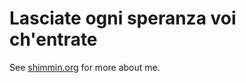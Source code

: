 # Lasciate ogni speranza voi ch'entrate

See [shimmin.org](https://www.shimmin.org) for more about me.
